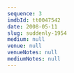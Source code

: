 ```yaml
---
sequence: 3
imdbId: tt0047542
date: 2008-05-11
slug: suddenly-1954
medium: null
venue: null
venueNotes: null
mediumNotes: null
---
```


